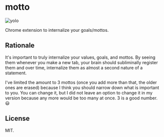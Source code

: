 # motto

![yolo](http://i.imgur.com/iiwdTTK.png)

Chrome extension to internalize your goals/mottos.

Rationale
---------------
It's important to truly internalize your values, goals, and mottos. By seeing them whenever you make a new tab, your brain should subliminally register them and over time, internalize them as almost a second nature of a statement. 

I've limited the amount to 3 mottos (once you add more than that, the older ones are erased) because I think you should narrow down what is important to you. You can change it, but I did not leave an option to change it in my version because any more would be too many at once. 3 is a good number. :smiley:


License
---------------
MIT.
